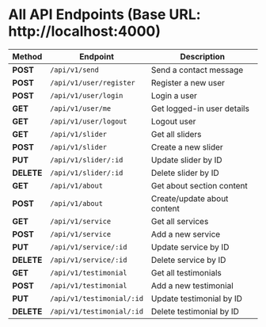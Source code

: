 # All API Endpoints (Base URL: http://localhost:4000)

| Method     | Endpoint                  | Description                 |
| ---------- | ------------------------- | --------------------------- |
| **POST**   | `/api/v1/send`            | Send a contact message      |
| **POST**   | `/api/v1/user/register`   | Register a new user         |
| **POST**   | `/api/v1/user/login`      | Login a user                |
| **GET**    | `/api/v1/user/me`         | Get logged-in user details  |
| **GET**    | `/api/v1/user/logout`     | Logout user                 |
| **GET**    | `/api/v1/slider`          | Get all sliders             |
| **POST**   | `/api/v1/slider`          | Create a new slider         |
| **PUT**    | `/api/v1/slider/:id`      | Update slider by ID         |
| **DELETE** | `/api/v1/slider/:id`      | Delete slider by ID         |
| **GET**    | `/api/v1/about`           | Get about section content   |
| **POST**   | `/api/v1/about`           | Create/update about content |
| **GET**    | `/api/v1/service`         | Get all services            |
| **POST**   | `/api/v1/service`         | Add a new service           |
| **PUT**    | `/api/v1/service/:id`     | Update service by ID        |
| **DELETE** | `/api/v1/service/:id`     | Delete service by ID        |
| **GET**    | `/api/v1/testimonial`     | Get all testimonials        |
| **POST**   | `/api/v1/testimonial`     | Add a new testimonial       |
| **PUT**    | `/api/v1/testimonial/:id` | Update testimonial by ID    |
| **DELETE** | `/api/v1/testimonial/:id` | Delete testimonial by ID    |
